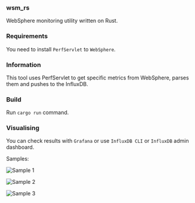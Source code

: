 ### wsm_rs

WebSphere monitoring utility written on Rust.

### Requirements

You need to install `PerfServlet` to `WebSphere`.

### Information

This tool uses PerfServlet to get specific metrics from WebSphere, parses them and pushes to the InfluxDB.

### Build

Run `cargo run` command.

### Visualising

You can check results with `Grafana` or use `InfluxDB CLI` or `InfluxDB` admin dashboard.

Samples:

![Sample 1](https://sc-cdn.scaleengine.net/i/2faa47f637e83b354b6c6341e1b98181.png)

![Sample 2](https://sc-cdn.scaleengine.net/i/99a7a32346291383260f435e6fa27c7e.png)

![Sample 3](https://sc-cdn.scaleengine.net/i/3f09504bdddc9767c4089006e5827899.png)
